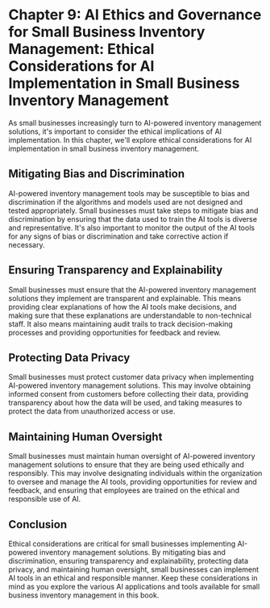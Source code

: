 Chapter 9: AI Ethics and Governance for Small Business Inventory Management: Ethical Considerations for AI Implementation in Small Business Inventory Management
================================================================================================================================================================

As small businesses increasingly turn to AI-powered inventory management solutions, it's important to consider the ethical implications of AI implementation. In this chapter, we'll explore ethical considerations for AI implementation in small business inventory management.

Mitigating Bias and Discrimination
----------------------------------

AI-powered inventory management tools may be susceptible to bias and discrimination if the algorithms and models used are not designed and tested appropriately. Small businesses must take steps to mitigate bias and discrimination by ensuring that the data used to train the AI tools is diverse and representative. It's also important to monitor the output of the AI tools for any signs of bias or discrimination and take corrective action if necessary.

Ensuring Transparency and Explainability
----------------------------------------

Small businesses must ensure that the AI-powered inventory management solutions they implement are transparent and explainable. This means providing clear explanations of how the AI tools make decisions, and making sure that these explanations are understandable to non-technical staff. It also means maintaining audit trails to track decision-making processes and providing opportunities for feedback and review.

Protecting Data Privacy
-----------------------

Small businesses must protect customer data privacy when implementing AI-powered inventory management solutions. This may involve obtaining informed consent from customers before collecting their data, providing transparency about how the data will be used, and taking measures to protect the data from unauthorized access or use.

Maintaining Human Oversight
---------------------------

Small businesses must maintain human oversight of AI-powered inventory management solutions to ensure that they are being used ethically and responsibly. This may involve designating individuals within the organization to oversee and manage the AI tools, providing opportunities for review and feedback, and ensuring that employees are trained on the ethical and responsible use of AI.

Conclusion
----------

Ethical considerations are critical for small businesses implementing AI-powered inventory management solutions. By mitigating bias and discrimination, ensuring transparency and explainability, protecting data privacy, and maintaining human oversight, small businesses can implement AI tools in an ethical and responsible manner. Keep these considerations in mind as you explore the various AI applications and tools available for small business inventory management in this book.
